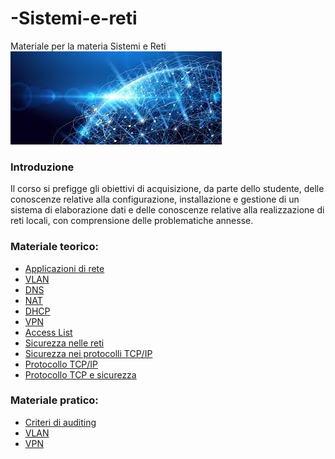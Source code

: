 # -Sistemi-e-reti
Materiale per la materia Sistemi e Reti
<img src="images.jpg">
<h3>Introduzione</h3>
Il corso si prefigge gli obiettivi di acquisizione, da parte dello studente, delle conoscenze relative alla configurazione, installazione e gestione di un sistema di elaborazione dati e delle conoscenze relative alla realizzazione di reti locali, con comprensione delle problematiche annesse.
<br>
<h3>Materiale teorico:</h3>
<ul>
  <li><a href="./1-A_Applicazioni di rete cosa sono e come funzionano.pdf">Applicazioni di rete</a></li>
  <li><a href="./5_VLAN.pdff">VLAN</a></li>
  <li><a href="./6_DNS.pdf">DNS</a></li>
  <li><a href="./7_NAT.pdff">NAT</a></li>
  <li><a href="./12_Protocollo DHCP - Copia.pdf">DHCP</a></li>
  <li><a href="./13_VPN.pdf">VPN</a></li>
  <li><a href="./14_Access_List.pdf">Access List</a></li>
  <li><a href="./15_La sicurezza nelle reti - Copia (2) (1).pdf">Sicurezza nelle reti</a></li>
  <li><a href="./16_Sicurezza_nei_protocolli_TCP-IP (1).pdf">Sicurezza nei protocolli TCP/IP</a></li>
  <li><a href="./17_Protocollo TCPIP (1).pdf">Protocollo TCP/IP</a></li>
  <li><a href="./18_Protocollo TCP e sicurezza.pdf">Protocollo TCP e sicurezza</a></li>
</ul>
<h3>Materiale pratico:</h3>
<ul>
  <li><a href="./19_SisReti3_U7_L6_Impostare_i_criteri_di_auditing.pdf">Criteri di auditing</a></li>
  <li><a href="./MODULO 1 - Configurazione VLAN mediante CLI.pdf">VLAN</a></li>
  <li><a href="./vpn.docx">VPN</a></li>
</ul>
